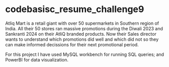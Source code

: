 # codebasisc_resume_challenge9

Atliq Mart is a retail giant with over 50 supermarkets in Southern region of India. All
their 50 stores ran massive promotions during the Diwali 2023 and Sankranti 2024 on
their AtliQ branded products. Now their Sales director wants to understand which 
promotions did well and which did not so they can make informed decissions for
their next promotional period.

For this project I have used MySQL workbench for running SQL queries; and PowerBI for data visualization.
